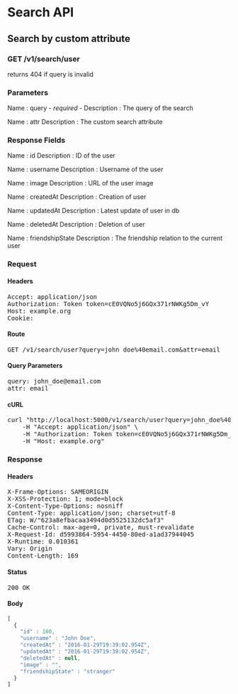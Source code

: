 # Search API

## Search by custom attribute

### GET /v1/search/user

returns 404 if query is invalid



### Parameters

Name : query *- required -*
Description : The query of the search

Name : attr
Description : The custom search attribute


### Response Fields

Name : id
Description : ID of the user

Name : username
Description : Username of the user

Name : image
Description : URL of the user image

Name : createdAt
Description : Creation of user

Name : updatedAt
Description : Latest update of user in db

Name : deletedAt
Description : Deletion of user

Name : friendshipState
Description : The friendship relation to the current user

### Request

#### Headers

<pre>Accept: application/json
Authorization: Token token=cE0VQNo5j6GQx371rNWKg5Dm_vY
Host: example.org
Cookie: </pre>

#### Route

<pre>GET /v1/search/user?query=john_doe%40email.com&amp;attr=email</pre>

#### Query Parameters

<pre>query: john_doe@email.com
attr: email</pre>

#### cURL

<pre class="request">curl &quot;http://localhost:5000/v1/search/user?query=john_doe%40email.com&amp;attr=email&quot; -X GET \
	-H &quot;Accept: application/json&quot; \
	-H &quot;Authorization: Token token=cE0VQNo5j6GQx371rNWKg5Dm_vY&quot; \
	-H &quot;Host: example.org&quot;</pre>

### Response

#### Headers

<pre>X-Frame-Options: SAMEORIGIN
X-XSS-Protection: 1; mode=block
X-Content-Type-Options: nosniff
Content-Type: application/json; charset=utf-8
ETag: W/&quot;623a8efbacaa3494d0d5525132dc5af3&quot;
Cache-Control: max-age=0, private, must-revalidate
X-Request-Id: d5993864-5954-4450-80ed-a1ad37944045
X-Runtime: 0.010361
Vary: Origin
Content-Length: 169</pre>

#### Status

<pre>200 OK</pre>

#### Body

```javascript
[
  {
    "id" : 160,
    "username" : "John Doe",
    "createdAt" : "2016-01-29T19:39:02.954Z",
    "updatedAt" : "2016-01-29T19:39:02.954Z",
    "deletedAt" : null,
    "image" : "",
    "friendshipState" : "stranger"
  }
]
```
